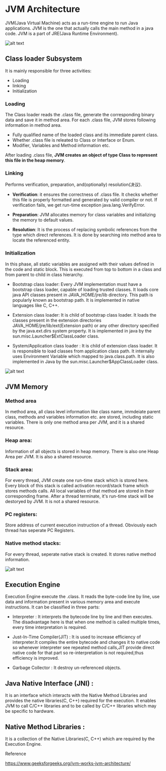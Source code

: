# JVM Architecture

JVM(Java Virtual Machine) acts as a run-time engine to run Java applications. JVM is the one that actually calls the main method in a java code. JVM is a part of JRE(Java Runtime Environment).

![alt text][JVM]

[JVM]: https://media.geeksforgeeks.org/wp-content/uploads/jvm-3.jpg


## Class loader Subsystem

It is mainly responsible for three activities:

* Loading 
* linking
* Initialization

### Loading

The Class loader reads the .class file, generate the corresponding binary data and save it in method area. For each .class file, JVM stores following information in method area.

* Fully qualified name of the loaded class and its immediate parent class.
* Whether .class file is releated to Class or Interface or Enum.
* Modifier, Variables and Method information etc. 

After loading .class file, **JVM creates an object of type Class to represent this file in the heap memory**. 

### Linking

Performs verification, preparation, and(optionally) resolution(决议).

* **Verification**: it ensures the correctness of .class file. It checks whether this file is properly formatted and generated by valid compiler or not. If verification fails, we get run-time exception java.lang.VerifyError.

* **Preparation**: JVM allocates memory for class variables and initializing the memory to default values.

* **Resolution**: It is the process of replacing symbolic references from the type which direct references. It is done by searching into method area to locate the referenced entity.

### Initialization

In this phase, all static variables are assigned with their values defined in the code and static block. This is executed from top to bottom in a class and from parent to child in class hierarchy. 

* Bootstrap class loader: Every JVM implementation must have a bootstrap class loader, capable of loading trusted classes. It loads core java API classes present in JAVA_HOME/jre/lib directory. This path is popularly known as bootstrap path. It is implemented in native languages like C, C++.

* Extension class loader: It is child of bootstrap class loader. It loads the classes present in the extension directories JAVA_HOME/jre/lib/ext(Extension path) or any other directory specified by the java.ext.dirs system property. It is implemented in java by the sun.misc.Launcher$ExtClassLoader class.

* System/Application class loader : It is child of extension class loader. It is responsible to load classes from application class path. It internally uses Environment Variable which mapped to java.class.path. It is also implemented in Java by the sun.misc.Launcher$AppClassLoader class.

![alt text][loader]

[loader]: https://media.geeksforgeeks.org/wp-content/uploads/jvmclassloader.jpg


## JVM Memory

### Method area

In method area, all class level information like class name, immdeiate parent class, methods and variables information etc. are stored, including static variables. There is only one method area per JVM, and it is a shared resource. 

### Heap area:

Information of all objects is stored in heap memory. There is also one Heap Area per JVM. It is also a shared resource.

### Stack area:

For every thread, JVM create one run-time stack which is stored here. Every block of this stack is called activation record/stack frame which stores methods calls. All local variables of that method are stored in their corresponding frame. After a thread terminate, it's run-time stack will be destoryed by JVM. It is not a shared resource.

### PC registers:

Store address of current execution instruction of a thread. Obviously each thread has seperate PC Registers.

### Native method stacks:

For every thread, seperate native stack is created. It stores native method information.

![alt text][memory]

[memory]: https://media.geeksforgeeks.org/wp-content/uploads/jvm-memory-2.jpg


## Execution Engine

Execution Engine execute the .class. It reads the byte-code line by line, use data and information present in various memory area and execute instructions. It can be classified in three parts:

* Interpreter : It interprets the bytecode line by line and then executes. The disadvantage here is that when one method is called multiple times, every time interpretation is required.

* Just-In-Time Compiler(JIT) : It is used to increase efficiency of interpreter.It compiles the entire bytecode and changes it to native code so whenever interpreter see repeated method calls,JIT provide direct native code for that part so re-interpretation is not required,thus efficiency is improved.

* Garbage Collector : It destroy un-referenced objects.

## Java Native Interface (JNI) :

It is an interface which interacts with the Native Method Libraries and provides the native libraries(C, C++) required for the execution. It enables JVM to call C/C++ libraries and to be called by C/C++ libraries which may be specific to hardware.

## Native Method Libraries :
It is a collection of the Native Libraries(C, C++) which are required by the Execution Engine.



Reference

https://www.geeksforgeeks.org/jvm-works-jvm-architecture/